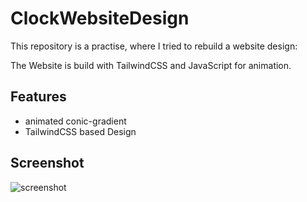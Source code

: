 # ClockWebsiteDesign

This repository is a practise, where I tried to rebuild a website design:

The Website is build with TailwindCSS and JavaScript for animation.

## Features
- animated conic-gradient
- TailwindCSS based Design

## Screenshot
![screenshot](https://user-images.githubusercontent.com/78014275/217300456-40020161-c598-46da-a90e-f3ffd8bca463.png)
